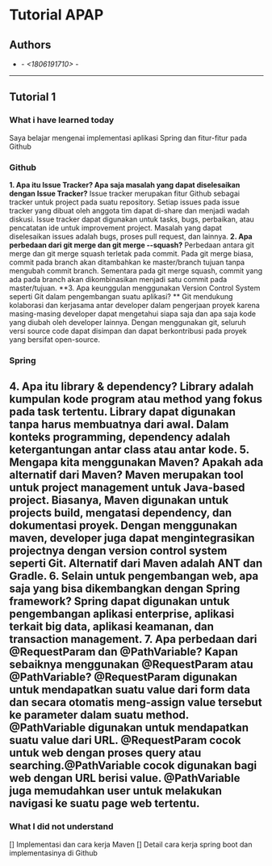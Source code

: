 # Tutorial APAP
## Authors
* **<Ayasha Nadira Widyadhana>** - *<1806191710>* - *<APAP-A>*
---
## Tutorial 1
### What i have learned today
Saya belajar mengenai implementasi aplikasi Spring dan fitur-fitur pada Github
### Github
**1. Apa itu Issue Tracker? Apa saja masalah yang dapat diselesaikan dengan Issue Tracker?**
Issue tracker merupakan fitur Github sebagai tracker untuk project pada suatu repository. Setiap issues pada issue tracker yang dibuat oleh anggota tim dapat di-share dan menjadi wadah diskusi. Issue tracker dapat digunakan untuk tasks, bugs, perbaikan, atau pencatatan ide untuk improvement project. Masalah yang dapat diselesaikan issues adalah bugs, proses pull request, dan lainnya. 
**2. Apa perbedaan dari git merge dan git merge --squash?**
Perbedaan antara git merge dan git merge squash terletak pada commit. Pada git merge biasa, commit pada branch akan ditambahkan ke master/branch tujuan tanpa mengubah commit branch. Sementara pada git merge squash, commit yang ada pada branch akan dikombinasikan menjadi satu commit pada master/tujuan.
**3. Apa keunggulan menggunakan Version Control System seperti Git dalam pengembangan suatu aplikasi? **
Git mendukung kolaborasi dan kerjasama antar developer dalam pengerjaan proyek karena masing-masing developer dapat mengetahui siapa saja dan apa saja kode yang diubah oleh developer lainnya. Dengan menggunakan git, seluruh versi source code dapat disimpan dan dapat berkontribusi pada proyek yang bersifat open-source.
### Spring
**4. Apa itu library & dependency?**
Library adalah kumpulan kode program atau method yang fokus pada task tertentu. Library dapat digunakan tanpa harus membuatnya dari awal. Dalam konteks programming, dependency adalah ketergantungan antar class atau antar kode. 
**5. Mengapa kita menggunakan Maven? Apakah ada alternatif dari Maven?**
Maven merupakan tool untuk project management untuk Java-based project. Biasanya, Maven digunakan untuk projects build, mengatasi dependency, dan dokumentasi proyek. Dengan menggunakan maven, developer juga dapat mengintegrasikan projectnya dengan version control system seperti Git. Alternatif dari Maven adalah ANT dan Gradle.
**6. Selain untuk pengembangan web, apa saja yang bisa dikembangkan dengan Spring framework?**
Spring dapat digunakan untuk pengembangan aplikasi enterprise, aplikasi terkait big data, aplikasi keamanan, dan transaction management. 
**7. Apa perbedaan dari @RequestParam dan @PathVariable? Kapan sebaiknya menggunakan @RequestParam atau @PathVariable?**
@RequestParam digunakan untuk mendapatkan suatu value dari form data dan secara otomatis meng-assign value tersebut ke parameter dalam suatu method. @PathVariable digunakan untuk mendapatkan suatu value dari URL. @RequestParam cocok untuk web dengan proses query atau searching.@PathVariable cocok digunakan bagi web dengan URL berisi value. @PathVariable juga memudahkan user untuk melakukan navigasi ke suatu page web tertentu. 
---
### What I did not understand
[] Implementasi dan cara kerja Maven
[] Detail cara kerja spring boot dan implementasinya di Github